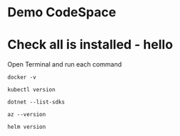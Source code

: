# Demo CodeSpace


# Check all is installed - hello

Open Terminal and run each command 

```
docker -v

kubectl version

dotnet --list-sdks

az --version

helm version
```

